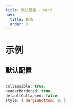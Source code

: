 ```yaml
---
title: 默认配置 - card
nav:
  title: 指南
  order: 3
---
```


# 示例

## 默认配置

```jsx | pure

collapsible: true,
headerBordered: true,
defaultCollapsed: false,
style: { marginBottom: 16 },

```

<code src="../examples/card-use.tsx" />
